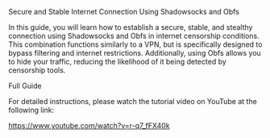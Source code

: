 Secure and Stable Internet Connection Using Shadowsocks and Obfs

In this guide, you will learn how to establish a secure, stable, and stealthy connection using Shadowsocks and Obfs in internet censorship conditions. This combination functions similarly to a VPN, but is specifically designed to bypass filtering and internet restrictions. Additionally, using Obfs allows you to hide your traffic, reducing the likelihood of it being detected by censorship tools.

Full Guide

For detailed instructions, please watch the tutorial video on YouTube at the following link:

https://www.youtube.com/watch?v=r-q7_fFX40k
